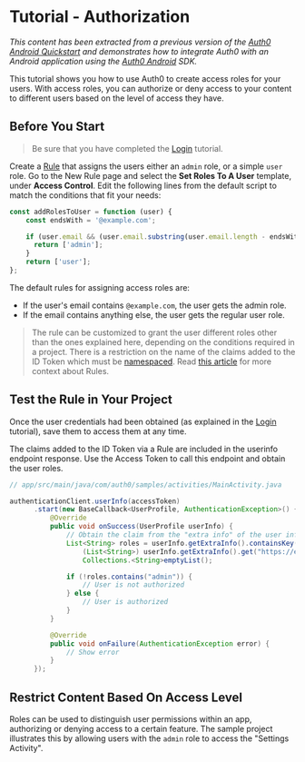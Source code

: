 # Tutorial - Authorization

_This content has been extracted from a previous version of the [Auth0 Android Quickstart](https://auth0.com/docs/quickstart/native/android) and demonstrates how to integrate Auth0 with an Android application using the [Auth0 Android](https://github.com/auth0/Auth0.Android) SDK._

This tutorial shows you how to use Auth0 to create access roles for your users. With access roles, you can authorize or deny access to your content to different users based on the level of access they have.

## Before You Start

> Be sure that you have completed the [Login](../00-Login/TUTORIAL.md) tutorial.

Create a [Rule](https://auth0.com/docs/rules) that assigns the users either an `admin` role, or a simple `user` role. Go to the New Rule page and select the **Set Roles To A User** template, under **Access Control**. Edit the following lines from the default script to match the conditions that fit your needs:

```js
const addRolesToUser = function (user) {
    const endsWith = '@example.com';

    if (user.email && (user.email.substring(user.email.length - endsWith.length, user.email.length) === endsWith)) {
      return ['admin'];
    }
    return ['user'];
};
```

The default rules for assigning access roles are:
- If the user's email contains `@example.com`, the user gets the admin role.
- If the email contains anything else, the user gets the regular user role.

> The rule can be customized to grant the user different roles other than the ones explained here, depending on the conditions required in a project. There is a restriction on the name of the claims added to the ID Token which must be [namespaced](https://auth0.com/docs/tokens/create-namespaced-custom-claims). Read [this article](https://auth0.com/docs/rules) for more context about Rules.

## Test the Rule in Your Project

Once the user credentials had been obtained (as explained in the [Login](../00-Login/TUTORIAL.md) tutorial), save them to access them at any time.

The claims added to the ID Token via a Rule are included in the userinfo endpoint response. Use the Access Token to call this endpoint and obtain the user roles.

```java
// app/src/main/java/com/auth0/samples/activities/MainActivity.java

authenticationClient.userInfo(accessToken)
      .start(new BaseCallback<UserProfile, AuthenticationException>() {
          @Override
          public void onSuccess(UserProfile userInfo) {
              // Obtain the claim from the "extra info" of the user info
              List<String> roles = userInfo.getExtraInfo().containsKey("https://example.com/roles") ?
                  (List<String>) userInfo.getExtraInfo().get("https://example.com/roles") :
                  Collections.<String>emptyList();

              if (!roles.contains("admin")) {
                  // User is not authorized
              } else {
                  // User is authorized
              }
          }

          @Override
          public void onFailure(AuthenticationException error) {
              // Show error
          }
      });
```

## Restrict Content Based On Access Level

Roles can be used to distinguish user permissions within an app, authorizing or denying access to a certain feature. The sample project illustrates this by allowing users with the `admin` role to access the "Settings Activity".
